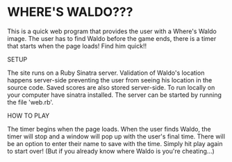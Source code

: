 # WHERE'S WALDO???

This is a quick web program that provides the user with a Where's Waldo image. The user has to find Waldo before the game ends, there is a timer that starts when the page loads! Find him quick!!

SETUP

The site runs on a Ruby Sinatra server. Validation of Waldo's location happens server-side preventing the user from seeing his location in the source code. Saved scores are also stored server-side. To run locally on your computer have sinatra installed. The server can be started by running the file 'web.rb'.

HOW TO PLAY

The timer begins when the page loads. When the user finds Waldo, the timer will stop and a window will pop up with the user's final time. There will be an option to enter their name to save with the time. Simply hit play again to start over! (But if you already know where Waldo is you're cheating...)
